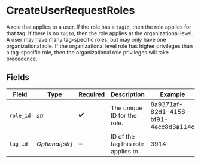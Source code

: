 # CreateUserRequestRoles

A role that applies to a user. If the role has a `tagId`, then the role applies for that tag. If there is no `tagId`, then the role applies at the organizational level. A user may have many tag-specific roles, but may only have one organizational role. If the organizational level role has higher privileges than a tag-specific role, then the organizational role privileges will take precedence.


## Fields

| Field                                | Type                                 | Required                             | Description                          | Example                              |
| ------------------------------------ | ------------------------------------ | ------------------------------------ | ------------------------------------ | ------------------------------------ |
| `role_id`                            | *str*                                | :heavy_check_mark:                   | The unique ID for the role.          | 8a9371af-82d1-4158-bf91-4ecc8d3a114c |
| `tag_id`                             | *Optional[str]*                      | :heavy_minus_sign:                   | ID of the tag this role applies to.  | 3914                                 |